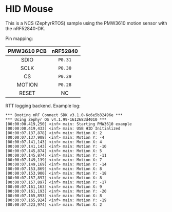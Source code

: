 # HID Mouse

This is a NCS (ZephyrRTOS) sample using the PMW3610 motion sensor with the nRF52840-DK.

Pin mapping:

| PMW3610 PCB | nRF52840 |
| :---------: | :------: |
|    SDIO     | `P0.31`  |
|    SCLK     | `P0.30`  |
|     CS      | `P0.29`  |
|   MOTION    | `P0.28`  |
|    RESET    |    NC    |

RTT logging backend. Example log:

```log
*** Booting nRF Connect SDK v3.1.0-6c6e5b32496e ***
*** Using Zephyr OS v4.1.99-1612683d4010 ***
[00:00:00.419,250] <inf> main: Starting PMW3610 example
[00:00:00.419,433] <inf> main: USB HID Initialized
[00:00:07.137,878] <inf> main: Motion X: 2
[00:00:07.137,908] <inf> main: Motion Y: -4
[00:00:07.141,143] <inf> main: Motion X: 4
[00:00:07.141,143] <inf> main: Motion Y: -10
[00:00:07.145,874] <inf> main: Motion X: 5
[00:00:07.145,874] <inf> main: Motion Y: -11
[00:00:07.149,139] <inf> main: Motion X: 7
[00:00:07.149,169] <inf> main: Motion Y: -14
[00:00:07.153,869] <inf> main: Motion X: 8
[00:00:07.153,900] <inf> main: Motion Y: -18
[00:00:07.157,897] <inf> main: Motion X: 8
[00:00:07.157,897] <inf> main: Motion Y: -17
[00:00:07.161,163] <inf> main: Motion X: 9
[00:00:07.161,193] <inf> main: Motion Y: -20
[00:00:07.165,893] <inf> main: Motion X: 8
[00:00:07.165,924] <inf> main: Motion Y: -19
[00:00:07.323,974] <inf> main: Motion X: 2
```
